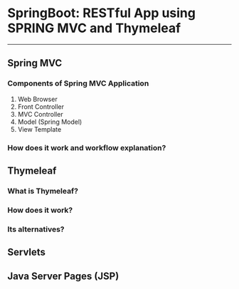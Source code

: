 # SpringBoot: RESTful App using SPRING MVC and Thymeleaf

---

## Spring MVC

### Components of Spring MVC Application

1. Web Browser
2. Front Controller
3. MVC Controller
4. Model (Spring Model)
5. View Template

### How does it work and workflow explanation?

## Thymeleaf

### What is Thymeleaf?

### How does it work?

### Its alternatives?

## Servlets

## Java Server Pages (JSP)